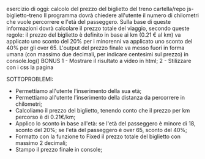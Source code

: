 esercizio di oggi: calcolo del prezzo del biglietto del treno
cartella/repo js-biglietto-treno
Il programma dovrà chiedere all'utente il numero di chilometri che vuole percorrere e l'età del passeggero.
Sulla base di queste informazioni dovrà calcolare il prezzo totale del viaggio, secondo queste regole:
il prezzo del biglietto è definito in base ai km (0.21 € al km)
va applicato uno sconto del 20% per i minorenni
va applicato uno sconto del 40% per gli over 65.
L'output del prezzo finale va messo fuori in forma umana (con massimo due decimali, per indicare centesimi sul prezzo) in console.log()
BONUS
1 - Mostrare il risultato a video in html;
2 - Stilizzare con i css la pagina


<!--  -->
SOTTOPROBLEMI:
- Permettiamo all'utente l'inserimento della sua età;
- Permettiamo all'utente l'inserimento della distanza da percorrere in chilometri;
- Calcoliamo il prezzo del biglietto, tenendo conto che il prezzo per km percorso è di 0.21€/km; 
- Applico lo sconto in base all'età: se l'età del passeggero è minore di 18, sconto del 20%; se l'età del passeggero è over 65, sconto del 40%;
- Formatto con la funzione to Fixed il prezzo totale del biglietto con massimo 2 decimali;
- Stampo il prezzo finale in console;